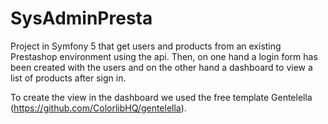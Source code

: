 # SysAdminPresta
Project in Symfony 5 that get users and products from an existing Prestashop environment using the api. Then, on one hand a login form has been created with the users and on the other hand a dashboard to view a list of products after sign in.

To create the view in the dashboard we used the free template Gentelella (https://github.com/ColorlibHQ/gentelella).
